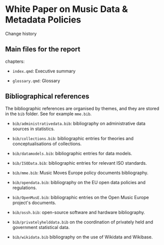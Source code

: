 # White Paper on Music Data & Metadata Policies

Change history


## Main files for the report

chapters:

-   `index.qmd`: Executive summary

-   `glossary.qmd`: Glossary



## Bibliographical references

The bibliographic references are organised by themes, and they are stored in the `bib` folder. See for example `mme.bib`.

-   `bib/administrativedata.bib`: bibliography on administrative data sources in statistics.

-   `bib/collections.bib`: bibliographic entries for theories and conceptualisations of collections.

-   `bib/datamodels.bib`: bibliographic entries for data models.

-   `bib/ISOData.bib`: bibliographic entries for relevant ISO standards.

-   `bib/mme.bib`: Music Moves Europe policy documents bibliography.

-   `bib/opendata.bib`: bibliography on the EU open data policies and regulations.

-   `bib/OpenMusE.bib`: bibliographic entries on the Open Music Europe project's documents.

-   `bib/ossh.bib`: open-source software and hardware bibliography.

-   `bib/privatelyhelddata.bib` on the coordination of privately held and government statistical data.

-   `bib/wikidata.bib` bibliography on the use of Wikidata and Wikibase.